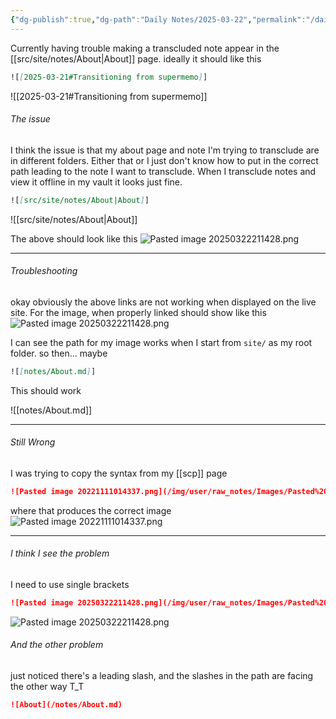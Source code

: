 ```yaml
---
{"dg-publish":true,"dg-path":"Daily Notes/2025-03-22","permalink":"/daily-notes/2025-03-22/","noteIcon":"","created":"2025-03-22"}
---
```

Currently having trouble making a transcluded note appear in the [[src/site/notes/About|About]] page. ideally it should like this 

```markdown
![[2025-03-21#Transitioning from supermemo]]
```
![[2025-03-21#Transitioning from supermemo]] 

###### The issue
I think the issue is that my about page and note I'm trying to transclude are in different folders. Either that or I just don't know how to put in the correct path leading to the note I want to transclude. When I transclude notes and view it offline in my vault it looks just fine.
```markdown
![[src/site/notes/About|About]]
```
![[src/site/notes/About|About]]

The above should look like this
![Pasted image 20250322211428.png](/img/user/raw_notes/Images/Pasted%20image%2020250322211428.png)

--------
###### Troubleshooting
okay obviously the above links are not working when displayed on the live site.
For the image, when properly linked should show like this
![Pasted image 20250322211428.png](/img/user/raw_notes/Images/Pasted%20image%2020250322211428.png)

I can see the path for my image works when I start from `site/` as my root folder. 
so then... maybe
```markdown
![[notes/About.md]]
```
This should work

![[notes/About.md]]

------------
###### Still Wrong
I was trying to copy the syntax from my [[scp]] page
```markdown
![Pasted image 20221111014337.png](/img/user/raw_notes/Images/Pasted%20image%2020221111014337.png)
```
where that produces the correct image
![Pasted image 20221111014337.png](/img/user/raw_notes/Images/Pasted%20image%2020221111014337.png)

---------------

###### I think I see the problem
I need to use single brackets
```markdown
![Pasted image 20250322211428.png](/img/user/raw_notes/Images/Pasted%20image%2020250322211428.png)
```
![Pasted image 20250322211428.png](/img/user/raw_notes/Images/Pasted%20image%2020250322211428.png)

###### And the other problem
just noticed there's a leading slash, and the slashes in the path are facing the other way T_T
```markdown
![About](/notes/About.md)
```
